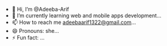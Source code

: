 - 👋 Hi, I’m @Adeeba-Arif
- 🌱 I’m currently learning web and mobile apps development...
- 📫 How to reach me adeebaarif1322@gmail.com...
- 😄 Pronouns: she...
- ⚡ Fun fact: ...

<!---
Adeeba-Arif/Adeeba-Arif is a ✨ special ✨ repository because its `README.md` (this file) appears on your GitHub profile.
You can click the Preview link to take a look at your changes.
--->
